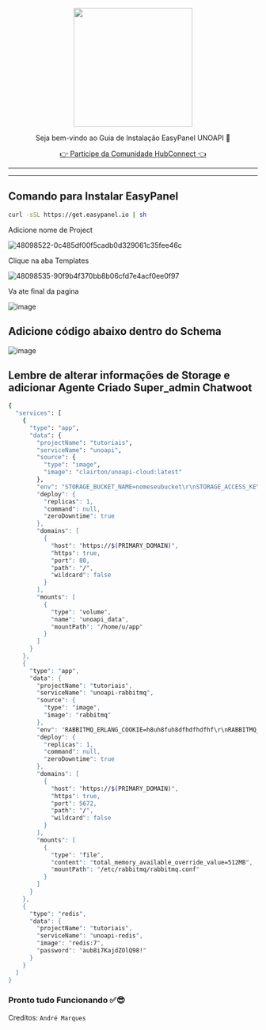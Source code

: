 <p align="center">
<img src="https://cwmkt.com.br/wp-content/uploads/2024/04/logo_github.png" width="240" />
<p align="center">Seja bem-vindo ao Guia de Instalação EasyPanel UNOAPI 🚀</p>
</p>
  
<p align="center"> 
<a href="https://hubconnect.top" target="_blank">👉 Participe da Comunidade HubConnect 👈</a>
</p>

<hr />
<hr />

## Comando para Instalar EasyPanel

```bash
curl -sSL https://get.easypanel.io | sh
```

Adicione nome de Project

![48098522-0c485df00f5cadb0d329061c35fee46c](https://github.com/cwmkt/easypanelevotypebot/assets/91642837/b72c1359-91ca-4bf6-9fb1-32525ba5747b)

Clique na aba Templates

![48098535-90f9b4f370bb8b06cfd7e4acf0ee0f97](https://github.com/cwmkt/easypanelevotypebot/assets/91642837/03c1830c-621c-40b3-94ee-93eb568c8d2e)

Va ate final da pagina

![image](https://github.com/comunidadehubconnect/easypanelwoofedcrm/assets/91642837/828a9e88-45f2-4b6b-98f1-ab4f164d2889)

## Adicione código abaixo dentro do Schema 

![image](https://github.com/comunidadehubconnect/easypanelwoofedcrm/assets/91642837/74b97f33-e5d2-495d-aaba-25bb8b433adf)

## Lembre de alterar informações de Storage e adicionar Agente Criado Super_admin Chatwoot

```bash
{
  "services": [
    {
      "type": "app",
      "data": {
        "projectName": "tutoriais",
        "serviceName": "unoapi",
        "source": {
          "type": "image",
          "image": "clairton/unoapi-cloud:latest"
        },
        "env": "STORAGE_BUCKET_NAME=nomeseubucket\r\nSTORAGE_ACCESS_KEY_ID=IDSTORAGE\r\nSTORAGE_SECRET_ACCESS_KEY=KEYSTORAGE\r\nSTORAGE_REGION=REGIÃOSTORAGE\r\nSTORAGE_ENDPOINT=https://files3.urlstorage\r\nSTORAGE_FORCE_PATH_STYLE=true\r\nSTORAGE_TIMEOUT_MS=true\r\nBASE_URL=https://$(PRIMARY_DOMAIN)\r\nWEBHOOK_HEADER=Token Agente Criado Super_admin\r\nWEBHOOK_URL=https://urlchatwoot/webhooks/whatsapp\r\nWEBHOOK_TOKEN=Token Agente Criado Super_admin\r\nIGNORE_GROUP_MESSAGES=false\r\nIGNORE_BROADCAST_STATUSES=false\r\nIGNORE_BROADCAST_MESSAGES=false\r\n\r\nIGNORE_STATUS_MESSAGE=false\r\nIGNORE_OWN_MESSAGES=false\r\nUNOAPI_AUTH_TOKEN=\r\nREJECT_CALLS=\r\nREJECT_CALLS_WEBHOOK=\r\nSEND_CONNECTION_STATUS=false\r\nLOG_LEVEL=debug\r\nUNO_LOG_LEVEL=debug\r\nUNOAPI_RETRY_REQUEST_DELAY=1_000\r\nAMQP_URL=amqp://admin:aub8i7KajdZOlQ98!@tutoriais_unoapi-rabbitmq:5672/default\r\nREDIS_URL=redis://default:aub8i7KajdZOlQ98!@tutoriais_unoapi-redis:6379",",
        "deploy": {
          "replicas": 1,
          "command": null,
          "zeroDowntime": true
        },
        "domains": [
          {
            "host": "https://$(PRIMARY_DOMAIN)",
            "https": true,
            "port": 80,
            "path": "/",
            "wildcard": false
          }
        ],
        "mounts": [
          {
            "type": "volume",
            "name": "unoapi_data",
            "mountPath": "/home/u/app"
          }
        ]
      }
    },
    {
      "type": "app",
      "data": {
        "projectName": "tutoriais",
        "serviceName": "unoapi-rabbitmq",
        "source": {
          "type": "image",
          "image": "rabbitmq"
        },
        "env": "RABBITMQ_ERLANG_COOKIE=h8uh8fuh8dfhdfhdfhf\r\nRABBITMQ_DEFAULT_VHOST=default\r\nRABBITMQ_DEFAULT_USER=admin\r\nRABBITMQ_DEFAULT_PASS=aub8i7KajdZOlQ98!",
        "deploy": {
          "replicas": 1,
          "command": null,
          "zeroDowntime": true
        },
        "domains": [
          {
            "host": "https://$(PRIMARY_DOMAIN)",
            "https": true,
            "port": 5672,
            "path": "/",
            "wildcard": false
          }
        ],
        "mounts": [
          {
            "type": "file",
            "content": "total_memory_available_override_value=512MB",
            "mountPath": "/etc/rabbitmq/rabbitmq.conf"
          }
        ]
      }
    },
    {
      "type": "redis",
      "data": {
        "projectName": "tutoriais",
        "serviceName": "unoapi-redis",
        "image": "redis:7",
        "password": "aub8i7KajdZOlQ98!"
      }
    }
  ]
}
```


### Pronto tudo Funcionando ✅😎

Creditos: `André Marques`
